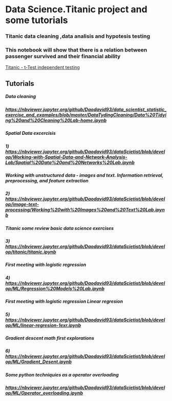 

# Data Science.Titanic project and some tutorials 

### Titanic data cleaning ,data analisis and hypotesis testing
### This notebook will show that there is a relation between passenger survived and their financial ability
[Titanic - t-Test independent testing](https://nbviewer.jupyter.org/github/Daodavid93/dataScietist/blob/develop/projects-ds/titanic.ipynb) 






## Tutorials
##### Data cleaning 
##### https://nbviewer.jupyter.org/github/Daodavid93/data_scientist_statistic_exercise_and_examples/blob/master/DataTydingCleaning/Data%20Tidying%20and%20Cleaning%20Lab-home.ipynb

##### Spatial Data excercisis
##### 1) https://nbviewer.jupyter.org/github/Daodavid93/dataScietist/blob/develop/Working-with-Spatial-Data-and-Network-Analysis-Lab/Spatial%20Data%20and%20Networks%20Lab.ipynb

##### Working with unstructured data - images and text. Information retrieval, preprocessing, and feature extraction
##### 2) https://nbviewer.jupyter.org/github/Daodavid93/dataScietist/blob/develop/image-text-processing/Working%20with%20Images%20and%20Text%20Lab.ipynb

##### Titanic some review basic data science exercises
##### 3) https://nbviewer.jupyter.org/github/Daodavid93/dataScietist/blob/develop/titanic/titanic.ipynb

##### First meeting with logistic regression
##### 4) https://nbviewer.jupyter.org/github/Daodavid93/dataScietist/blob/develop/ML/Regression%20Models%20Lab.ipynb

##### First meeting with logistic regression Linear  regresion 
##### 5) https://nbviewer.jupyter.org/github/Daodavid93/dataScietist/blob/develop/ML/linear-regresion-1exr.ipynb

#####  Gradient descent math first explorations
##### 6) https://nbviewer.jupyter.org/github/Daodavid93/dataScietist/blob/develop/ML/Gradient_Desent.ipynb

##### Some python techniquies as a  operator overloading 
##### https://nbviewer.jupyter.org/github/Daodavid93/dataScietist/blob/develop/ML/Operator_overloading.ipynb


